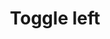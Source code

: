 ---
title: Toggle left
tags: ["toggle", "left", "switch", "control", "activate", "on-off", "settings"]
icon: toggle-left
svg: '<svg xmlns="http://www.w3.org/2000/svg" width="24" height="24" fill="none" viewBox="0 0 24 24" stroke-width="1.5" stroke-linecap="round" stroke-linejoin="round" stroke="currentColor"><path d="M21 12a5 5 0 0 0-5-5H8a5 5 0 0 0 0 10h8a5 5 0 0 0 5-5Z"/><path d="M5.5 12a2.5 2.5 0 1 0 5 0 2.5 2.5 0 0 0-5 0Z"/></svg>'
---